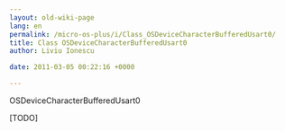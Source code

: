 ```yaml
---
layout: old-wiki-page
lang: en
permalink: /micro-os-plus/i/Class_OSDeviceCharacterBufferedUsart0/
title: Class OSDeviceCharacterBufferedUsart0
author: Liviu Ionescu

date: 2011-03-05 00:22:16 +0000

---
```


OSDeviceCharacterBufferedUsart0

[TODO]
